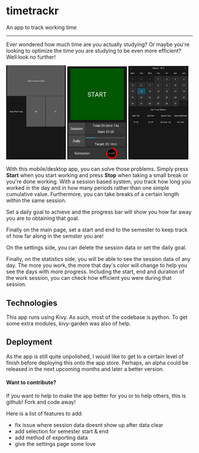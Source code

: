 # timetrackr
An app to track working time


---


Ever wondered how much time are you actually studying? Or maybe you're looking to optimize the time you are studying to 
be even more efficient? Well look no further! 


<img src="https://github.com/GuillaumeLam/timetrackr/blob/master/assets/app-screenshots/timetracker-settings.png" height="33.3%" width="32%"> <img src="https://github.com/GuillaumeLam/timetrackr/blob/master/assets/app-screenshots/timetracker-main.png" height="33.3%" width="32%"> <img src="https://github.com/GuillaumeLam/timetrackr/blob/master/assets/app-screenshots/timetracker-stats.png" height="33.3%" width="32%">


With this mobile/desktop app, you can solve those problems. Simply press **Start** when you start working and press 
**Stop** when taking a small break or you're done working. With a session based system, you track how long you worked in
the day and in how many periods rather than one simple cumulative value. Furthermore, you can take breaks of a certain 
length within the same session. 

Set a daily goal to achieve and the progress bar will show you how far away you are to obtaining that goal.

Finally on the main page, set a start and end to the semester to keep track of how far along in the semster you are!


On the settings side, you can delete the session data or set the daily goal.


Finally, on the statistics side, you will be able to see the session data of any day. The more you work, the more that 
day's color will change to help you see the days with more progress. Including the start, end and duration of the work 
session, you can check how efficient you were during that session.


## Technologies

This app runs using Kivy. As such, most of the codebase is python. To get some extra modules, kivy-garden was also of 
help.


## Deployment

As the app is still quite unpolished, I would like to get to a certain level of finish before deploying this onto the 
app store. Perhaps, an alpha could be released in the next upcoming months and later a better version.


#### Want to contribute?

If you want to help to make the app better for you or to help others, this is github! Fork and code away!

Here is a list of features to add:
- fix issue where session data doesnt show up after data clear
- add selection for semester start & end
- add method of exporting data
- give the settings page some love
